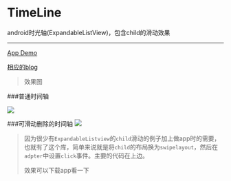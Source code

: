 # TimeLine
android时光轴(ExpandableListView)，包含child的滑动效果

----------

[App Demo ](http://dp.wdjcdn.com/files/phoenix/4.52.1.8061/wandoujia-wandoujia_organic_binded.apk?remove=2&append=%93%00eyJhcHBEb3dubG9hZCI6eyJkb3dubG9hZFR5cGUiOiJkb3dubG9hZF9ieV9wYWNrYWdlX25hbWUiLCJwYWNrYWdlTmFtZSI6InZpZW5hbi5hcHAuY2FyZGdhbGxlcnkifX0Wdj01B0000837625 "app")

[相应的blog](http://vienan.github.io/blog/expandable_swipe_listview/ "blog")

>效果图

###普通时间轴

![](http://i.imgur.com/Bl8scDR.jpg)



###可滑动删除的时间轴
![](http://i.imgur.com/ip0ZZy6.jpg)


> 因为很少有`ExpandableListview`的`child`滑动的例子加上做app时的需要，也就有了这个库，简单来说就是将`child`的布局换为`swipelayout`，然后在`adpter`中设置`click`事件。主要的代码在上边。
> 
> 效果可以下载app看一下

